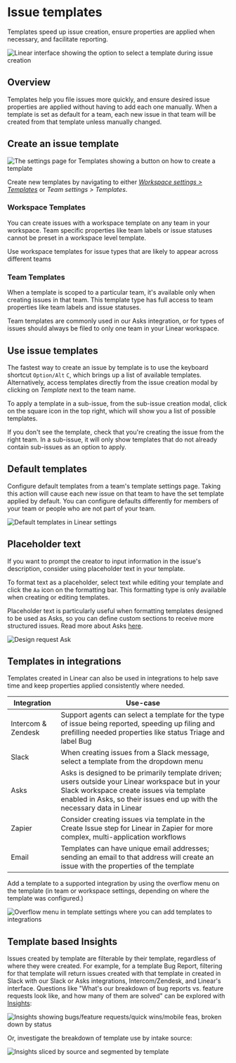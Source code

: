 # Issue templates

Templates speed up issue creation, ensure properties are applied when necessary, and facilitate reporting.

![Linear interface showing the option to select a template during issue creation](https://webassets.linear.app/images/ornj730p/production/dcfe3f8b4e4a4ba005dd5c046bf315048d2f8dab-1930x936.png?q=95&auto=format&dpr=2)

## Overview

Templates help you file issues more quickly, and ensure desired issue properties are applied without having to add each one manually. When a template is set as default for a team, each new issue in that team will be created from that template unless manually changed.

## Create an issue template

![The settings page for Templates showing a button on how to create a template](https://webassets.linear.app/images/ornj730p/production/7a91829a12a45a33528236cb58a98221b2737795-2414x817.png?q=95&auto=format&dpr=2)

Create new templates by navigating to either [_Workspace settings > Templates_](https://linear.app/settings/templates) or _Team settings > Templates_.

### Workspace Templates

You can create issues with a workspace template on any team in your workspace. Team specific properties like team labels or issue statuses cannot be preset in a workspace level template.

Use workspace templates for issue types that are likely to appear across different teams

### Team Templates

When a template is scoped to a particular team, it's available only when creating issues in that team. This template type has full access to team properties like team labels and issue statuses.

Team templates are commonly used in our Asks integration, or for types of issues should always be filed to only one team in your Linear workspace.

## Use issue templates

The fastest way to create an issue by template is to use the keyboard shortcut `Option/Alt` `C`, which brings up a list of available templates. Alternatively, access templates directly from the issue creation modal by clicking on _Template_ next to the team name.

To apply a template in a sub-issue, from the sub-issue creation modal, click on the square icon in the top right, which will show you a list of possible templates.

If you don't see the template, check that you're creating the issue from the right team. In a sub-issue, it will only show templates that do not already contain sub-issues as an option to apply.

## Default templates

Configure default templates from a team's template settings page. Taking this action will cause each new issue on that team to have the set template applied by default. You can configure defaults differently for members of your team or people who are not part of your team.

![Default templates in Linear settings](https://webassets.linear.app/images/ornj730p/production/d6eebc35f66823df066e862e923953b55def74c7-1520x506.png?q=95&auto=format&dpr=2)

## Placeholder text

If you want to prompt the creator to input information in the issue's description, consider using placeholder text in your template. 

To format text as a placeholder, select text while editing your template and click the `Aa` icon on the formatting bar. This formatting type is only available when creating or editing templates.

Placeholder text is particularly useful when formatting templates designed to be used as Asks, so you can define custom sections to receive more structured issues. Read more about Asks [here](https://linear.app/docs/linear-asks#customize-templates).

![Design request Ask](https://webassets.linear.app/images/ornj730p/production/3bb9a51c3df5ad07e991b8b32390b7bba6cca1dc-1322x1394.png?q=95&auto=format&dpr=2)

## Templates in integrations

Templates created in Linear can also be used in integrations to help save time and keep properties applied consistently where needed. 

Integration | Use-case
--- | ---
Intercom & Zendesk | Support agents can select a template for the type of issue being reported, speeding up filing and prefilling needed properties like status Triage and label Bug 
Slack | When creating issues from a Slack message, select a template from the dropdown menu
Asks | Asks is designed to be primarily template driven; users outside your Linear workspace but in your Slack workspace create issues via template enabled in Asks, so their issues end up with the necessary data in Linear
Zapier | Consider creating issues via template in the Create Issue step for Linear in Zapier for more complex, multi-application workflows
Email | Templates can have unique email addresses; sending an email to that address will create an issue with the properties of the template

Add a template to a supported integration by using the overflow menu on the template (in team or workspace settings, depending on where the template was configured.)

![Overflow menu in template settings where you can add templates to integrations](https://webassets.linear.app/images/ornj730p/production/add2283cdbcd877d98db082807dbee1b656e0b0a-1406x664.png?q=95&auto=format&dpr=2)

## Template based Insights

Issues created by template are filterable by their template, regardless of where they were created. For example, for a template Bug Report, filtering for that template will return issues created with that template in created in Slack with our Slack or Asks integrations, Intercom/Zendesk, and Linear's interface. Questions like "What's our breakdown of bug reports vs. feature requests look like, and how many of them are solved" can be explored with [Insights](https://linear.app/docs/insights):

![Insights showing bugs/feature requests/quick wins/mobile feas, broken down by status](https://webassets.linear.app/images/ornj730p/production/590af179a56bf8e74f60838cbb9ff4a42cb759c9-1242x862.png?q=95&auto=format&dpr=2)

Or, investigate the breakdown of template use by intake source:

![Insights sliced by source and segmented by template](https://webassets.linear.app/images/ornj730p/production/af3a7409ca32ae87de8a695ea54f2f3cfc687295-1247x925.png?q=95&auto=format&dpr=2)